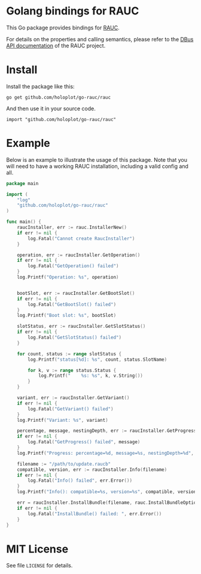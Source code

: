 # Golang bindings for RAUC

This Go package provides bindings for [RAUC](https://rauc.io).

For details on the properties and calling semantics, please refer to the
[DBus API documentation](https://rauc.readthedocs.io/en/latest/reference.html#d-bus-api)
of the RAUC project.

# Install

Install the package like this:

```
go get github.com/holoplot/go-rauc/rauc
```

And then use it in your source code.

```
import "github.com/holoplot/go-rauc/rauc"
```

# Example

Below is an example to illustrate the usage of this package.
Note that you will need to have a working RAUC installation, including a valid config and all.

```go
package main

import (
	"log"
	"github.com/holoplot/go-rauc/rauc"
)

func main() {
	raucInstaller, err := rauc.InstallerNew()
	if err != nil {
		log.Fatal("Cannot create RaucInstaller")
	}

	operation, err := raucInstaller.GetOperation()
	if err != nil {
		log.Fatal("GetOperation() failed")
	}
	log.Printf("Operation: %s", operation)


	bootSlot, err := raucInstaller.GetBootSlot()
	if err != nil {
		log.Fatal("GetBootSlot() failed")
	}
	log.Printf("Boot slot: %s", bootSlot)

	slotStatus, err := raucInstaller.GetSlotStatus()
	if err != nil {
		log.Fatal("GetSlotStatus() failed")
	}

	for count, status := range slotStatus {
		log.Printf("status[%d]: %s", count, status.SlotName)

		for k, v := range status.Status {
			log.Printf("    %s: %s", k, v.String())
		}
	}

	variant, err := raucInstaller.GetVariant()
	if err != nil {
		log.Fatal("GetVariant() failed")
	}
	log.Printf("Variant: %s", variant)

	percentage, message, nestingDepth, err := raucInstaller.GetProgress()
	if err != nil {
		log.Fatal("GetProgress() failed", message)
	}
	log.Printf("Progress: percentage=%d, message=%s, nestingDepth=%d", percentage, message, nestingDepth)

	filename := "/path/to/update.raucb"
	compatible, version, err := raucInstaller.Info(filename)
	if err != nil {
		log.Fatal("Info() failed", err.Error())
	}
	log.Printf("Info(): compatible=%s, version=%s", compatible, version)

	err = raucInstaller.InstallBundle(filename, rauc.InstallBundleOptions{})
	if err != nil {
		log.Fatal("InstallBundle() failed: ", err.Error())
	}
}
```

# MIT License

See file `LICENSE` for details.

